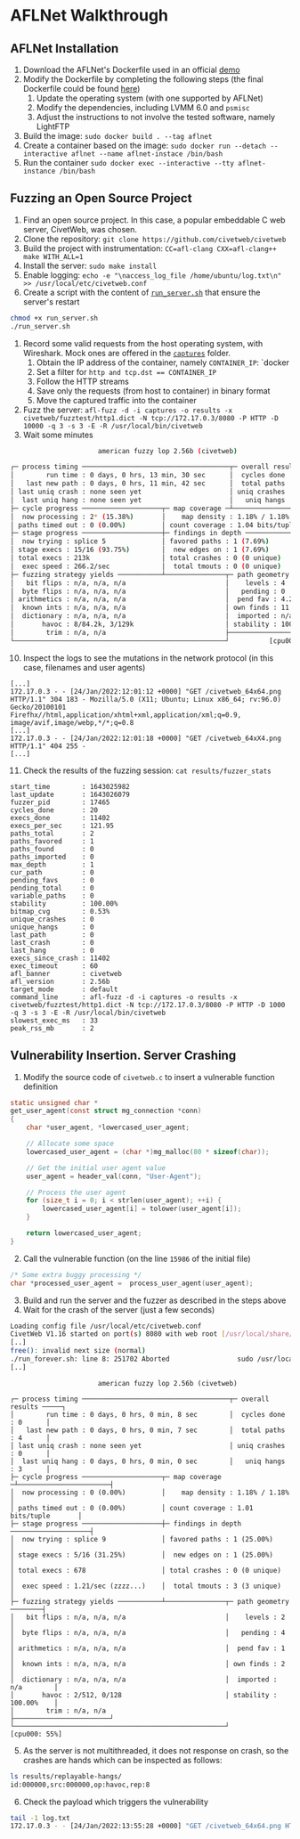 # AFLNet Walkthrough

## AFLNet Installation

1. Download the AFLNet's Dockerfile used in an official [demo](https://github.com/aflnet/aflnet/blob/master/tutorials/lightftp/Dockerfile)
2. Modify the Dockerfile by completing the following steps (the final Dockerfile could be found [here](Dockerfile))
    1. Update the operating system (with one supported by AFLNet)
    2. Modify the dependencies, including LVMM 6.0 and `psmisc`
    3. Adjust the instructions to not involve the tested software, namely LightFTP
3. Build the image: `sudo docker build . --tag aflnet`
4. Create a container based on the image: `sudo docker run --detach --interactive aflnet --name aflnet-instace /bin/bash`
5. Run the container `sudo docker exec --interactive --tty aflnet-instance /bin/bash`

## Fuzzing an Open Source Project

1. Find an open source project. In this case, a popular embeddable C web server, CivetWeb, was chosen.
2. Clone the repository: `git clone https://github.com/civetweb/civetweb`
3. Build the project with instrumentation: `CC=afl-clang CXX=afl-clang++ make WITH_ALL=1`
4. Install the server: `sudo make install`
5. Enable logging: `echo -e "\naccess_log_file /home/ubuntu/log.txt\n" >> /usr/local/etc/civetweb.conf`
6. Create a script with the content of [`run_server.sh`](run_server.sh) that ensure the server's restart

```bash
chmod +x run_server.sh
./run_server.sh
```

1. Record some valid requests from the host operating system, with Wireshark. Mock ones are offered in the [`captures`](captures) folder.
    1. Obtain the IP address of the container, namely `CONTAINER_IP`: `docker
    2. Set a filter for `http and tcp.dst == CONTAINER_IP`
    3. Follow the HTTP streams
    4. Save only the requests (from host to container) in binary format
    5. Move the captured traffic into the container
2. Fuzz the server: `afl-fuzz -d -i captures -o results -x civetweb/fuzztest/http1.dict -N tcp://172.17.0.3/8080 -P HTTP -D 10000 -q 3 -s 3 -E -R /usr/local/bin/civetweb`
3.  Wait some minutes

```bash
                      american fuzzy lop 2.56b (civetweb)

┌─ process timing ─────────────────────────────────────┬─ overall results ─────┐
│        run time : 0 days, 0 hrs, 13 min, 30 sec      │  cycles done : 185    │
│   last new path : 0 days, 0 hrs, 11 min, 42 sec      │  total paths : 13     │
│ last uniq crash : none seen yet                      │ uniq crashes : 0      │
│  last uniq hang : none seen yet                      │   uniq hangs : 0      │
├─ cycle progress ────────────────────┬─ map coverage ─┴───────────────────────┤
│  now processing : 2* (15.38%)       │    map density : 1.18% / 1.18%         │
│ paths timed out : 0 (0.00%)         │ count coverage : 1.04 bits/tuple       │
├─ stage progress ────────────────────┼─ findings in depth ────────────────────┤
│  now trying : splice 5              │ favored paths : 1 (7.69%)              │
│ stage execs : 15/16 (93.75%)        │  new edges on : 1 (7.69%)              │
│ total execs : 213k                  │ total crashes : 0 (0 unique)           │
│  exec speed : 266.2/sec             │  total tmouts : 0 (0 unique)           │
├─ fuzzing strategy yields ───────────┴───────────────┬─ path geometry ────────┤
│   bit flips : n/a, n/a, n/a                         │    levels : 4          │
│  byte flips : n/a, n/a, n/a                         │   pending : 0          │
│ arithmetics : n/a, n/a, n/a                         │  pend fav : 4.29G      │
│  known ints : n/a, n/a, n/a                         │ own finds : 11         │
│  dictionary : n/a, n/a, n/a                         │  imported : n/a        │
│       havoc : 8/84.2k, 3/129k                       │ stability : 100.00%    │
│        trim : n/a, n/a                              ├────────────────────────┘
└─────────────────────────────────────────────────────┘          [cpu000: 42%]
```

10. Inspect the logs to see the mutations in the network protocol (in this case, filenames and user agents)

```text
[...]
172.17.0.3 - - [24/Jan/2022:12:01:12 +0000] "GET /civetweb_64x64.png HTTP/1.1" 304 183 - Mozilla/5.0 (X11; Ubuntu; Linux x86_64; rv:96.0) Gecko/20100101 Firefhx//html,application/xhtml+xml,application/xml;q=0.9,
image/avif,image/webp,*/*;q=0.8
[...]
172.17.0.3 - - [24/Jan/2022:12:01:18 +0000] "GET /civetweb_64xX4.png HTTP/1.1" 404 255 -
[...]
```

11. Check the results of the fuzzing session: `cat results/fuzzer_stats`

```text
start_time        : 1643025982
last_update       : 1643026079
fuzzer_pid        : 17465
cycles_done       : 20
execs_done        : 11402
execs_per_sec     : 121.95
paths_total       : 2
paths_favored     : 1
paths_found       : 0
paths_imported    : 0
max_depth         : 1
cur_path          : 0
pending_favs      : 0
pending_total     : 0
variable_paths    : 0
stability         : 100.00%
bitmap_cvg        : 0.53%
unique_crashes    : 0
unique_hangs      : 0
last_path         : 0
last_crash        : 0
last_hang         : 0
execs_since_crash : 11402
exec_timeout      : 60
afl_banner        : civetweb
afl_version       : 2.56b
target_mode       : default
command_line      : afl-fuzz -d -i captures -o results -x civetweb/fuzztest/http1.dict -N tcp://172.17.0.3/8080 -P HTTP -D 1000 -q 3 -s 3 -E -R /usr/local/bin/civetweb
slowest_exec_ms   : 33
peak_rss_mb       : 2
```

## Vulnerability Insertion. Server Crashing

1. Modify the source code of `civetweb.c` to insert a vulnerable function definition

```c
static unsigned char *
get_user_agent(const struct mg_connection *conn)
{
    char *user_agent, *lowercased_user_agent;

    // Allocate some space
    lowercased_user_agent = (char *)mg_malloc(80 * sizeof(char));

    // Get the initial user agent value
    user_agent = header_val(conn, "User-Agent");

    // Process the user agent
    for (size_t i = 0; i < strlen(user_agent); ++i) {
        lowercased_user_agent[i] = tolower(user_agent[i]);
    }

    return lowercased_user_agent;
}
```

2. Call the vulnerable function (on the line `15986` of the initial file)

```c
/* Some extra buggy processing */
char *processed_user_agent =  process_user_agent(user_agent);
```

3. Build and run the server and the fuzzer as described in the steps above
4. Wait for the crash of the server (just a few seconds)

```bash
Loading config file /usr/local/etc/civetweb.conf
CivetWeb V1.16 started on port(s) 8080 with web root [/usr/local/share/doc/civetweb]
[..]
free(): invalid next size (normal)
./run_forever.sh: line 8: 251702 Aborted                 sudo /usr/local/bin/civetweb
[..]
```

```text
                      american fuzzy lop 2.56b (civetweb)

┌─ process timing ─────────────────────────────────────┬─ overall results ─────┐
│        run time : 0 days, 0 hrs, 0 min, 8 sec        │  cycles done : 0      │
│   last new path : 0 days, 0 hrs, 0 min, 7 sec        │  total paths : 4      │
│ last uniq crash : none seen yet                      │ uniq crashes : 0      │
│  last uniq hang : 0 days, 0 hrs, 0 min, 0 sec        │   uniq hangs : 3      │
├─ cycle progress ────────────────────┬─ map coverage ─┴───────────────────────┤
│  now processing : 0 (0.00%)         │    map density : 1.18% / 1.18%         │
│ paths timed out : 0 (0.00%)         │ count coverage : 1.01 bits/tuple       │
├─ stage progress ────────────────────┼─ findings in depth ────────────────────┤
│  now trying : splice 9              │ favored paths : 1 (25.00%)             │
│ stage execs : 5/16 (31.25%)         │  new edges on : 1 (25.00%)             │
│ total execs : 678                   │ total crashes : 0 (0 unique)           │
│  exec speed : 1.21/sec (zzzz...)    │  total tmouts : 3 (3 unique)           │
├─ fuzzing strategy yields ───────────┴───────────────┬─ path geometry ────────┤
│   bit flips : n/a, n/a, n/a                         │    levels : 2          │
│  byte flips : n/a, n/a, n/a                         │   pending : 4          │
│ arithmetics : n/a, n/a, n/a                         │  pend fav : 1          │
│  known ints : n/a, n/a, n/a                         │ own finds : 2          │
│  dictionary : n/a, n/a, n/a                         │  imported : n/a        │
│       havoc : 2/512, 0/128                          │ stability : 100.00%    │
│        trim : n/a, n/a                              ├────────────────────────┘
└─────────────────────────────────────────────────────┘          [cpu000: 55%]
```

5. As the server is not multithreaded, it does not response on crash, so the crashes are hands which can be inspected as follows:

```bash
ls results/replayable-hangs/
id:000000,src:000000,op:havoc,rep:8
```

6. Check the payload which triggers the vulnerability

```bash
tail -1 log.txt 
172.17.0.3 - - [24/Jan/2022:13:55:28 +0000] "GET /civetweb_64x64.png HTTP/1.1" 304 183 - Mozilla/5.0 (X11; Ubuntu; Linux x86_64; rv:96.0) Gecko/20100101 Firefox/96.0��Accept: image/avif,im,application/xml;q=0.9,image/avif,image/webp,*/*;q=0.8
```